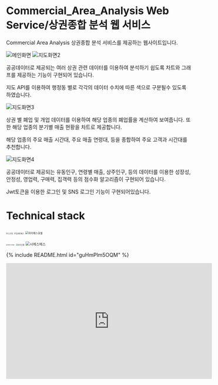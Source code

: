 # Commercial_Area_Analysis Web Service/상권종합 분석 웹 서비스
Commercial Area Analysis
상권종합 분석 서비스를 제공하는 웹사이트입니다.

![메인화면](https://user-images.githubusercontent.com/56620330/74586537-cceb2600-502b-11ea-90d3-b4d343e4f774.PNG)
![지도화면2](https://user-images.githubusercontent.com/56620330/75416305-562a2300-5971-11ea-92b8-579b57bd7770.PNG)

공공데이터로 제공되는 여러 상권 관련 데이터를 이용하여 분석하기 쉽도록 차트와 그래프를 제공하는 기능이 구현되어 있습니다.

지도 API를 이용하여 행정동 별로 각각의 데이터 수치에 따른 색으로 구분될수 있도록 하였습니다.

![지도화면3](https://user-images.githubusercontent.com/56620330/75416306-56c2b980-5971-11ea-8923-1d6c87794e68.PNG)

상권 별 폐업 및 개업 데이터를 이용하여 해당 업종의 폐업률을 계산하여 보여줍니다. 또한 해당 업종의 분기별 매출 현황을 차트로 제공합니다.

해당 업종의 주요 매출 시간대, 주요 매출 연령대, 등을 종합하여 주요 고객과 시간대를 추천합니다.


![지도화면4](https://user-images.githubusercontent.com/56620330/75418448-d737e900-5976-11ea-90b5-99ee8f5f6281.PNG)


공공데이터로 제공되는 유동인구, 연령별 매출, 상주인구, 등의 데이터를 이용한 성장성, 안정성, 영업력, 구매력, 집객력 등의 점수화 알고리즘이 구현되어 있습니다.


Jwt토큰을 이용한 로그인  및 SNS 로그인 기능이 구현되어있습니다.



# **Technical stack**


<img src="https://user-images.githubusercontent.com/56620330/75417977-a60ae900-5975-11ea-9e05-bc6b938fb197.png" alt="스프링" style="zoom: 33%;" />    <img src="https://user-images.githubusercontent.com/56620330/75418145-144fab80-5976-11ea-9650-5f9fab957792.png" alt="뷰제이에스" style="zoom: 33%;" /> <img src="https://user-images.githubusercontent.com/56620330/75418176-26c9e500-5976-11ea-9cb8-8ce5f42013cb.PNG" alt="마이에스큐엘" style="zoom: 50%;" />

 <img src="https://user-images.githubusercontent.com/56620330/75417521-9c34b600-5974-11ea-9c3f-edf81cdbb967.PNG" alt="큐지아이에스" style="zoom: 25%;" />   <img src="https://user-images.githubusercontent.com/56620330/75417523-9ccd4c80-5974-11ea-801a-eea0ead0865b.PNG" alt="카카오맵" style="zoom:33%;" /> <img src="https://user-images.githubusercontent.com/56620330/75417524-9ccd4c80-5974-11ea-9074-76d35eb0d8de.PNG" alt="시에스에스" style="zoom: 67%;" />

 {% include README.html id="guHmPlm5OQM" %}  
<iframe width="560" height="315" src="https://youtu.be/guHmPlm5OQM" frameborder="0" allowfullscreen></iframe>


